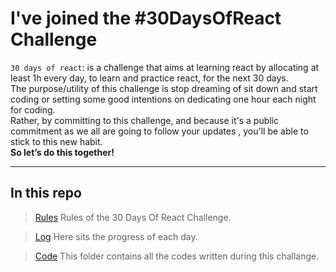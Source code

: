 # I've joined the #30DaysOfReact Challenge

`30 days of react`: is a challenge that aims at learning react by allocating at least 1h every day, to learn and practice react, for the next 30 days.
\
The purpose/utility of this challenge is stop dreaming of sit down and start coding or setting some good intentions on dedicating one hour each night for coding.
\
Rather, by committing to this challenge, and because it's a public commitment as we all are going to follow your updates , you'll be able to stick to this new habit.
\
**So let’s do this together!**

---

## In this repo

> [Rules](rules.md)
Rules of the 30 Days Of React Challenge.

> [Log](log.md)
Here sits the progress of each day.

> [Code](code/)
This folder contains all the codes written during this challange.